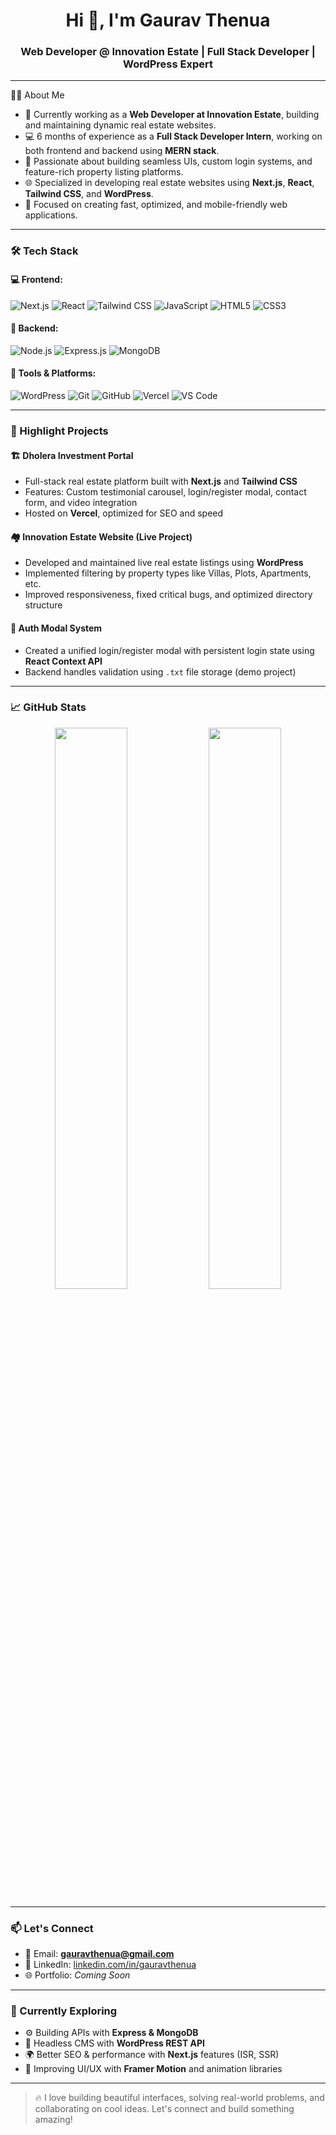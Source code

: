 <!-- 👋 Hi, I’m @GauravThenua
- 👀 I’m interested in Full Stack Development
- 🌱 I’m currently learning MERN Stack
- 💞️ I’m looking to collaborate with the experinced developers
- 📫 How to reach me
- LinkedIn -- [(https://www.linkedin.com/in/gaurav-thenua-0b6a6b252)]
- Instagram -- [https://www.instagram.com/the_gaurav_thenua]
- 
- -->

<h1 align="center">Hi 👋, I'm Gaurav Thenua</h1>
<h3 align="center">Web Developer @ Innovation Estate | Full Stack Developer | WordPress Expert</h3>

---

 👨‍💻 About Me

- 💼 Currently working as a **Web Developer at Innovation Estate**, building and maintaining dynamic real estate websites.
- 💻 6 months of experience as a **Full Stack Developer Intern**, working on both frontend and backend using **MERN stack**.
- 🧠 Passionate about building seamless UIs, custom login systems, and feature-rich property listing platforms.
- 🌐 Specialized in developing real estate websites using **Next.js**, **React**, **Tailwind CSS**, and **WordPress**.
- 🚀 Focused on creating fast, optimized, and mobile-friendly web applications.

---

### 🛠️ Tech Stack

#### 💻 Frontend:
![Next.js](https://img.shields.io/badge/Next.js-black?style=for-the-badge&logo=next.js)
![React](https://img.shields.io/badge/React-61DAFB?style=for-the-badge&logo=react&logoColor=black)
![Tailwind CSS](https://img.shields.io/badge/Tailwind_CSS-38b2ac?style=for-the-badge&logo=tailwind-css&logoColor=white)
![JavaScript](https://img.shields.io/badge/JavaScript-F7DF1E?style=for-the-badge&logo=javascript&logoColor=black)
![HTML5](https://img.shields.io/badge/HTML5-e34f26?style=for-the-badge&logo=html5&logoColor=white)
![CSS3](https://img.shields.io/badge/CSS3-1572B6?style=for-the-badge&logo=css3&logoColor=white)

#### 🧩 Backend:
![Node.js](https://img.shields.io/badge/Node.js-339933?style=for-the-badge&logo=node.js&logoColor=white)
![Express.js](https://img.shields.io/badge/Express.js-404D59?style=for-the-badge)
![MongoDB](https://img.shields.io/badge/MongoDB-4EA94B?style=for-the-badge&logo=mongodb&logoColor=white)

#### 🧰 Tools & Platforms:
![WordPress](https://img.shields.io/badge/WordPress-21759B?style=for-the-badge&logo=wordpress&logoColor=white)
![Git](https://img.shields.io/badge/Git-F05032?style=for-the-badge&logo=git&logoColor=white)
![GitHub](https://img.shields.io/badge/GitHub-100000?style=for-the-badge&logo=github&logoColor=white)
![Vercel](https://img.shields.io/badge/Vercel-000000?style=for-the-badge&logo=vercel&logoColor=white)
![VS Code](https://img.shields.io/badge/VSCode-007ACC?style=for-the-badge&logo=visual-studio-code&logoColor=white)

---

### 🚀 Highlight Projects

#### 🏗️ Dholera Investment Portal
- Full-stack real estate platform built with **Next.js** and **Tailwind CSS**
- Features: Custom testimonial carousel, login/register modal, contact form, and video integration
- Hosted on **Vercel**, optimized for SEO and speed

#### 🏘️ Innovation Estate Website (Live Project)
- Developed and maintained live real estate listings using **WordPress**
- Implemented filtering by property types like Villas, Plots, Apartments, etc.
- Improved responsiveness, fixed critical bugs, and optimized directory structure

#### 🔐 Auth Modal System
- Created a unified login/register modal with persistent login state using **React Context API**
- Backend handles validation using `.txt` file storage (demo project)

---

### 📈 GitHub Stats

<p align="center">
  <img src="https://github-readme-stats.vercel.app/api?username=gauravthenua&show_icons=true&theme=tokyonight" width="48%" />
  <img src="https://github-readme-stats.vercel.app/api/top-langs/?username=gauravthenua&layout=compact&theme=tokyonight" width="48%" />
</p>

---

### 📫 Let's Connect

- 📧 Email: **gauravthenua@gmail.com**
- 💼 LinkedIn: [linkedin.com/in/gauravthenua](https://linkedin.com/in/gauravthenua)
- 🌐 Portfolio: *Coming Soon*

---

### 🧠 Currently Exploring

- ⚙️ Building APIs with **Express & MongoDB**
- 🔄 Headless CMS with **WordPress REST API**
- 🌍 Better SEO & performance with **Next.js** features (ISR, SSR)
- 💬 Improving UI/UX with **Framer Motion** and animation libraries

---

> 🔥 I love building beautiful interfaces, solving real-world problems, and collaborating on cool ideas. Let's connect and build something amazing!

<!--- GauravThenua/GauravThenua is a ✨ special ✨ repository because its `README.md` (this file) appears on your GitHub profile.
You can click the Preview link to take a look at your changes.
--->

